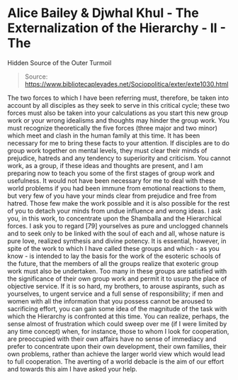 # Alice Bailey & Djwhal Khul - The Externalization of the Hierarchy - II - The
Hidden Source of the Outer Turmoil

> Source: https://www.bibliotecapleyades.net/Sociopolitica/exter/exte1030.html

The two forces to which I have been referring must, therefore, be taken into account by all disciples as they seek to serve in this critical cycle; these two forces must also be taken into your calculations as you start this new group work or your wrong idealisms and thoughts may hinder the group work. You must recognize theoretically the five forces (three major and two minor) which meet and clash in the human family at this time. It has been necessary for me to bring these facts to your attention. If disciples are to do group work together on mental levels, they must clear their minds of prejudice, hatreds and any tendency to superiority and criticism. You cannot work, as a group, if these ideas and thoughts are present, and I am preparing now to teach you some of the first stages of group work and usefulness. It would not have been necessary for me to deal with these world problems if you had been immune from emotional reactions to them, but very few of you have your minds clear from prejudice and free from hatred. Those few make the work possible and it is also possible for the rest of you to detach your minds from undue influence and wrong ideas.
I ask you, in this work, to concentrate upon the Shamballa and the Hierarchical forces. I ask you to regard [79] yourselves as pure and unclogged channels and to seek only to be linked with the soul of each and all, whose nature is pure love, realized synthesis and divine potency.
It is essential, however, in spite of the work to which I have called these groups and which - as you know - is intended to lay the basis for the work of the esoteric schools of the future, that the members of all the groups realize that exoteric group work must also be undertaken. Too many in these groups are satisfied with the significance of their own group work and permit it to usurp the place of objective service.
If it is so hard, my brothers, to arouse aspirants, such as yourselves, to urgent service and a full sense of responsibility; if men and women with all the information that you possess cannot be aroused to sacrificing effort, you can gain some idea of the magnitude of the task with which the Hierarchy is confronted at this time. You can realize, perhaps, the sense almost of frustration which could sweep over me (if I were limited by any time concept) when, for instance, those to whom I look for cooperation, are preoccupied with their own affairs have no sense of immediacy and prefer to concentrate upon their own development, their own families, their own problems, rather than achieve the larger world view which would lead to full cooperation. The averting of a world debacle is the aim of our effort and towards this aim I have asked your help.
